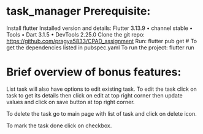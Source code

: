 # task_manager Prerequisite:

Install flutter
Installed version and details:
Flutter 3.13.9 • channel stable •
Tools • Dart 3.1.5 • DevTools 2.25.0
Clone the git repo:
https://github.com/pragya5833/CPAD_assignment
Run:
flutter pub get # To get the dependencies listed in pubspec.yaml
To run the project:
flutter run

# Brief overview of bonus features:

List task will also have options to edit existing task. To edit the task click on task to get its details then click on edit at top right corner then update values and click on save button at top right corner.

To delete the task go to main page with list of task and click on delete icon.

To mark the task done click on checkbox.
